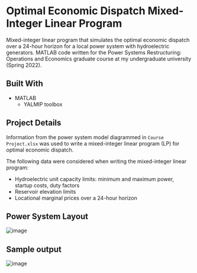 # Optimal Economic Dispatch Mixed-Integer Linear Program
Mixed-integer linear program that simulates the optimal economic dispatch over a 24-hour horizon for a local power system with hydroelectric generators. MATLAB code written for the Power Systems Restructuring: Operations and Economics graduate course at my undergraduate university (Spring 2022).

## Built With

* MATLAB
  * YALMIP toolbox

<!-- ABOUT THE PROJECT -->
## Project Details

Information from the power system model diagrammed in `Course Project.xlsx` was used to write a mixed-integer linear program (LP) for optimal economic dispatch.

The following data were considered when writing the mixed-integer linear program:
* Hydroelectric unit capacity limits: minimum and maximum power, startup costs, duty factors
* Reservoir elevation limits
* Locational marginal prices over a 24-hour horizon

## Power System Layout
![image](https://github.com/abrahamcanafe/power-systems-optimal-economic-dispatch/blob/main/hydro_power_system.png)


<!-- GETTING STARTED -->
## Sample output
![image](https://github.com/abrahamcanafe/power-systems-optimal-economic-dispatch/blob/main/EEE259_Final_Project_Output.png)


